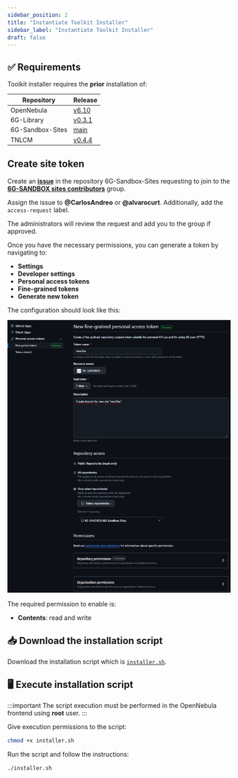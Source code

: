 ```yaml
---
sidebar_position: 2
title: "Instantiate Toolkit Installer"
sidebar_label: "Instantiate Toolkit Installer"
draft: false
---
```


## :white_check_mark: Requirements

Toolkit installer requires the **prior** installation of:

| Repository       | Release                                                                |
| ---------------- | ---------------------------------------------------------------------- |
| OpenNebula       | [v6.10](https://github.com/OpenNebula/one/releases/tag/release-6.10.0) |
| 6G-Library       | [v0.3.1](https://github.com/6G-SANDBOX/6G-Library/releases/tag/v0.3.1) |
| 6G-Sandbox-Sites | [main](https://github.com/6G-SANDBOX/6G-Sandbox-Sites)                 |
| TNLCM            | [v0.4.4](https://github.com/6G-SANDBOX/TNLCM/releases/tag/v0.4.4)      |

## Create site token

Create an [**issue**](https://github.com/6G-SANDBOX/6G-Sandbox-Sites/issues/new?q=is%3Aissue&template=access_request.md) in the repository 6G-Sandbox-Sites requesting to join to the [**6G-SANDBOX sites contributors**](https://github.com/orgs/6G-SANDBOX/teams/6gsandbox-sites-contributors) group.

Assign the issue to **@CarlosAndreo** or **@alvarocurt**. Additionally, add the `access-request` label.

The administrators will review the request and add you to the group if approved.

Once you have the necessary permissions, you can generate a token by navigating to:

- **Settings**
- **Developer settings**
- **Personal access tokens**
- **Fine-grained tokens**
- **Generate new token**

The configuration should look like this:

![fineGrainedToken](../../static/img/toolkit-installer/fineGrainedToken.png)

The required permission to enable is:

- **Contents**: read and write

## :inbox_tray: Download the installation script

Download the installation script which is [`installer.sh`](https://github.com/6G-SANDBOX/toolkit-installer/blob/main/scripts/installer.sh).

## :desktop_computer: Execute installation script

:::important
The script execution must be performed in the OpenNebula frontend using **root** user.
:::

Give execution permissions to the script:

```bash
chmod +x installer.sh
```

Run the script and follow the instructions:

```bash
./installer.sh
```

<!-- TODO: add video/demo how to deploy service toolkit using toolkit-installer repository -->